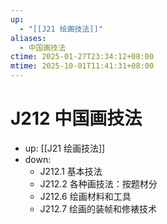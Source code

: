 ```yaml
---
up:
  - "[[J21 绘画技法]]"
aliases:
  - 中国画技法
ctime: 2025-01-27T23:34:12+08:00
mtime: 2025-10-01T11:41:31+08:00
---
```


# J212 中国画技法

- up: [[J21 绘画技法]]
- down:	
	- J212.1 基本技法
	- J212.2 各种画技法：按题材分
	- J212.6 绘画材料和工具
	- J212.7 绘画的装帧和修裱技术
	
